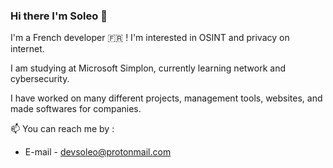 ### Hi there I'm Soleo 👋

I'm a French developer 🇫🇷 ! 
I'm interested in OSINT and privacy on internet.

I am studying at Microsoft Simplon, currently learning network and cybersecurity.

I have worked on many different projects, management tools, websites, and made softwares for companies.

📫 You can reach me by :
- E-mail - devsoleo@protonmail.com
